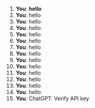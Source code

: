 1. **You**: __hello__
2. **You**: hello
3. **You**: hello
4. **You**: hello
5. **You**: hello
6. **You**: hello
7. **You**: hello
8. **You**: hello
9. **You**: hello
10. **You**: hello
11. **You**: hello
12. **You**: hello
13. **You**: hello
14. **You**: hello
15. **You**: ChatGPT: Verify API key